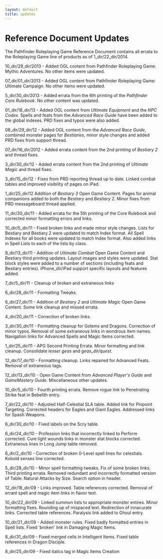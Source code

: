 ```yaml
---
layout: default
title: updates
---
```

# Reference Document Updates

The Pathfinder Roleplaying Game Reference Document contains all errata to the Roleplaying Game line of products as of 1_dir/22_dir/2014.

10_dir/29_dir/2013 - Added OGL content from Pathfinder Roleplaying Game: Mythic Adventures. No other items were updated.

07_dir/01_dir/2013 - Added OGL content from Pathfinder Roleplaying Game: Ultimate Campaign. No other items were updated.

5_dir/30_dir/2013 - Added errata from the 6th printing of the _Pathfinder Core Rulebook_. No other content was updated.

01_dir/18_dir/13 - Added OGL content from _Ultimate Equipment_ and the _NPC Codex_. Spells and feats from the _Advanced Race Guide_ have been added to the global indexes. PRD fixes and typos were also added.

08_dir/29_dir/12 - Added OGL content from the _Advanced Race Guide_, combined monster pages for _Bestiaries_, minor style changes and added PRD fixes from support thread.

07_dir/16_dir/2012 - Added errata content from the 2nd printing of _Bestiary 2_ and thread fixes.

3_dir/30_dir/12 - Added errata content from the 2nd printing of _Ultimate Magic_ and thread fixes.

3_dir/15_dir/12 - Fixes from PRD reporting thread up to date. Linked combat tables and improved visibility of pages on iPad.

1_dir/25_dir/12 Addition of _Bestiary 3_ Open Game Content. Pages for animal companions added to both the _Bestiary_ and _Bestiary 2_. Minor fixes from PRD messageboard thread applied.

11_dir/30_dir/11 - Added errata for the 5th printing of the Core Rulebook and corrected minor formatting errors and links.

10_dir/5_dir/11 - Fixed broken links and made minor style changes. Lists for Bestiary and Bestiary 2 were updated to match Index format. All Spell Indexes for all books were updated to match Index format. Also added links in Spell Lists to each of the lists by class.

9_dir/13_dir/11 - Addition of _Ultimate Combat_ Open Game Content and Bestiary third printing updates. Layout images and styles were updated. Stat block styles were added to a number of sections (including feats and Bestiary entries). iPhone_dir/iPad support specific layouts and features added.

7_dir/5_dir/11 - Cleanup of broken and extraneous links

6_dir/28_dir/11 - Formatting Tweaks.

6_dir/27_dir/11 - Addition of _Bestiary 2_ and _Ultimate Magic_ Open Game Content. Some link cleanup and missed errata.

4_dir/20_dir/11 - Correction of broken links.

3_dir/30_dir/11 - Formatting cleanup for Golems and Dragons. Correction of minor typos. Removal of some extraneous links in wondrous item names. Navigation links for Advanced Spells and Magic Items corrected.

1_dir/25_dir/11 - APG Second Printing Errata. Minor formatting and link cleanup. Consolidate _lesser geas_ and _geas_dir/quest_.

12_dir/17_dir/10 - Formatting cleanup. Links repaired for Advanced Feats. Removal of extraneous tags.

12_dir/13_dir/10 - Open Game Content from _Advanced Player's Guide_ and _GameMastery Guide_. Miscellaneous other updates.

10_dir/5_dir/10 - Fourth printing errata. Remove rogue link to Penetrating Strike feat in Bebelith entry.

7_dir/22_dir/10 - Adjusted Half-Celestial SLA table. Added link for Pinpoint Targeting. Corrected headers for Eagles and Giant Eagles. Addressed links for Spash Weapons.

6_dir/30_dir/10 - Fixed labels on the Scry table.

6_dir/24_dir/10 - Profession links that incorrectly linked to Perform corrected. Cure light wounds links in monster stat blocks corrected. Extraneous lines in Long Jump table removed.

6_dir/2_dir/10 - Correction of broken 0-Level spell lines for celestials. Kobold senses line corrected.

5_dir/28_dir/10 - Minor spell formatting tweaks. Fix of some broken links. Third printing errata. Removed redundant and incorrectly formatted version of Table: Natural Attacks by Size. Search option in header.

12_dir/18_dir/09 - Links improved. Table references corrected. Removal of errant spell and magic item links in flavor text.

10_dir/22_dir/09 - Linked summon lists to appropriate monster entires. Minor formatting fixes. Rounding up of mispaced text. Redirection of innacurate links. Corrected table references. Paralysis link added to Ghoul entry.

10_dir/21_dir/09 - Added monster rules. Fixed badly formatted entries in Spell lists. Fixed 'broken' link in Damaging Magic Items.

8_dir/31_dir/09 - Fixed merged cells in Intelligent Items. Fixed table references in Dragon Disciple.

8_dir/25_dir/09 - Fixed italics tag in Magic Items Creation


